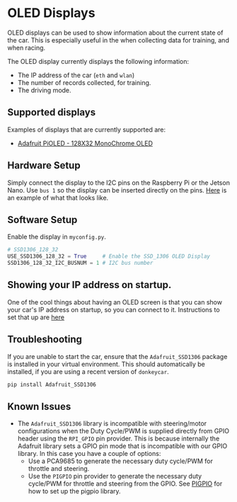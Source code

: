 # OLED Displays

OLED displays can be used to show information about the current state of the car. This is especially useful in the when collecting data for training, and when racing. 

The OLED display currently displays the following information:
* The IP address of the car (`eth` and `wlan`)
* The number of records collected, for training.
* The driving mode.

## Supported displays

Examples of displays that are currently supported are:

* [Adafruit PiOLED - 128X32 MonoChrome OLED](https://www.adafruit.com/product/3527)

## Hardware Setup

Simply connect the display to the I2C pins on the Raspberry Pi or the Jetson Nano. Use `bus 1` so the display can be inserted directly on the pins. [Here](https://cdn-shop.adafruit.com/1200x900/3527-04.jpg) is an example of what that looks like.

## Software Setup

Enable the display in `myconfig.py`.

```python
# SSD1306_128_32
USE_SSD1306_128_32 = True     # Enable the SSD_1306 OLED Display
SSD1306_128_32_I2C_BUSNUM = 1 # I2C bus number
```
## Showing your IP address on startup. 

One of the cool things about having an OLED screen is that you can show your car's IP address on startup, so you can connect to it. Instructions to set that up are [here](https://diyrobocars.com/2021/12/29/show-your-raspberrypi-ip-address-on-startup-with-an-oled/)

## Troubleshooting

If you are unable to start the car, ensure that the `Adafruit_SSD1306` package is installed in your virtual environment. This should automatically be installed, if you are using a recent version of `donkeycar`.

```bash
pip install Adafruit_SSD1306
```
## Known Issues
- The `Adafruit_SSD1306` library is incompatible with steering/motor configurations when the Duty Cycle/PWM is supplied directly from GPIO header using the `RPI_GPIO` pin provider.  This is because internally the Adafruit library sets a GPIO pin mode that is incompatible with our GPIO library.  In this case you have a couple of options:
  - Use a PCA9685 to generate the necessary duty cycle/PWM for throttle and steering.
  - Use the `PIGPIO` pin provider to generate the necessary duty cycle/PWM for throttle and steering from the GPIO.  See [PIGPIO](pins.md#PIGPIO) for how to set up the pigpio library.